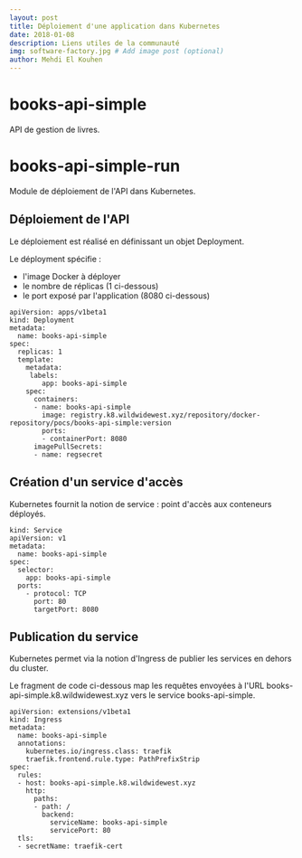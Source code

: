 ```yaml
---
layout: post
title: Déploiement d'une application dans Kubernetes
date: 2018-01-08
description: Liens utiles de la communauté
img: software-factory.jpg # Add image post (optional)
author: Mehdi El Kouhen
---
```


# books-api-simple

API de gestion de livres.

# books-api-simple-run

Module de déploiement de l'API dans Kubernetes.

## Déploiement de l'API

Le déploiement est réalisé en définissant un objet Deployment.

Le déployment spécifie :

* l'image Docker à déployer
* le nombre de réplicas (1 ci-dessous)
* le port exposé par l'application (8080 ci-dessous)

```
apiVersion: apps/v1beta1
kind: Deployment
metadata:
  name: books-api-simple
spec:
  replicas: 1
  template:
    metadata:
     labels:
        app: books-api-simple
    spec:
      containers:
      - name: books-api-simple
        image: registry.k8.wildwidewest.xyz/repository/docker-repository/pocs/books-api-simple:version
        ports:
        - containerPort: 8080
      imagePullSecrets:
      - name: regsecret 

```

## Création d'un service d'accès

Kubernetes fournit la notion de service : point d'accès aux conteneurs déployés.


```
kind: Service
apiVersion: v1
metadata:
  name: books-api-simple
spec:
  selector:
    app: books-api-simple
  ports:
    - protocol: TCP
      port: 80
      targetPort: 8080
```

## Publication du service 

Kubernetes permet via la notion d'Ingress de publier les services en dehors du cluster.

Le fragment de code ci-dessous map les requêtes envoyées à l'URL books-api-simple.k8.wildwidewest.xyz vers le service books-api-simple.

```
apiVersion: extensions/v1beta1
kind: Ingress
metadata:
  name: books-api-simple
  annotations:
    kubernetes.io/ingress.class: traefik
    traefik.frontend.rule.type: PathPrefixStrip
spec:
  rules:
  - host: books-api-simple.k8.wildwidewest.xyz
    http:
      paths:
      - path: /
        backend:
          serviceName: books-api-simple
          servicePort: 80
  tls:
  - secretName: traefik-cert
```